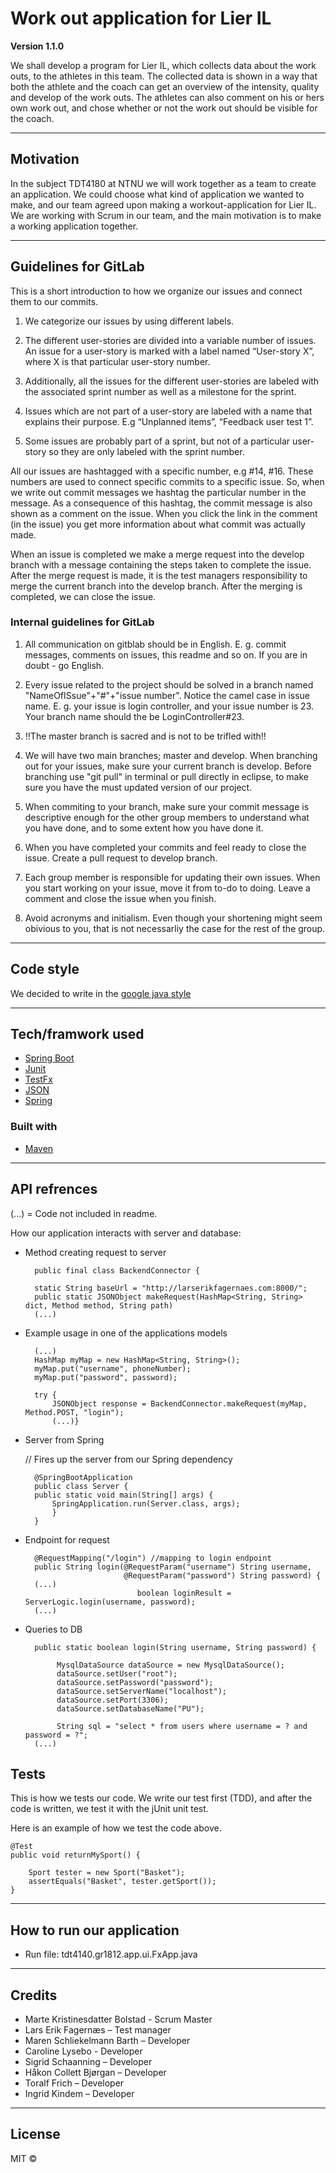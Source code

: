 # Work out application for Lier IL

**Version 1.1.0**

We shall develop a program for Lier IL, which collects data about the work outs, 
to the athletes in this team. The collected data is shown in a way that both the athlete
and the coach can get an overview of the intensity, quality and develop of the work outs.
The athletes can also comment on his or hers own work out, and chose whether or not the work out
should be visible for the coach. 

---

## Motivation

In the subject TDT4180 at NTNU we will work together as a team to create an application. We could choose what kind of 
application we wanted to make, and our team agreed upon making a workout-application for Lier IL. 
We are working with Scrum in our team, and the main motivation is to make a working application together. 

---

## Guidelines for GitLab

This is a short introduction to how we organize our issues and connect them to our commits.

1. We categorize our issues by using different labels.

2. The different user-stories are divided into a variable number of issues. An issue for a user-story is marked with a label named “User-story X”, where X is that particular user-story number.

3. Additionally, all the issues for the different user-stories are labeled with the associated sprint number as well as a milestone for the sprint.

4. Issues which are not part of a user-story are labeled with a name that explains their purpose. E.g “Unplanned items”, “Feedback user test 1”.

5. Some issues are probably part of a sprint, but not of a particular user-story so they are only labeled with the sprint number.

All our issues are hashtagged with a specific number, e.g #14, #16. These numbers are used to connect specific commits to a specific issue. So, when we write out commit messages we hashtag the particular number in the message. As a consequence of this hashtag, the commit message is also shown as a comment on the issue. When you click the link in the comment (in the issue) you get more information about what commit was actually made. 

When an issue is completed we make a merge request into the develop branch with a message containing the steps taken to complete the issue. After the merge request is made, it is the test managers responsibility to merge the current branch into the develop branch. After the merging is completed, we can close the issue.

### Internal guidelines for GitLab

1. All communication on gitblab should be in English. E. g. commit messages, comments on issues, this readme and so on. If you are in doubt - go English.

2. Every issue related to the project should be solved in a branch named "NameOfISsue"+"#"+"issue number". Notice the camel case in issue name. E. g. your issue is login controller, and your issue number is 23. Your branch name should the be LoginController#23.

3. !!The master branch is sacred and is not to be trifled with!! 

4. We will have two main branches; master and develop. When branching out for your issues, make sure your current branch is develop. Before branching use "git pull" in terminal or pull directly in eclipse, to make sure you have the must updated version of our project.

5. When commiting to your branch, make sure your commit message is descriptive enough for the other group members to understand what you have done, and to some extent how you have done it.

6. When you have completed your commits and feel ready to close the issue. Create a pull request to develop branch. 

7. Each group member is responsible for updating their own issues. When you start working on your issue, move it from to-do to doing. Leave a comment and close the issue when you finish.

8. Avoid acronyms and initialism. Even though your shortening might seem obivious to you, that is not necessarliy the case for the rest of the group.


--- 

## Code style

We decided to write in the [google java style](https://google.github.io/styleguide/javaguide.html)

---

## Tech/framwork used

* [Spring Boot](https://projects.spring.io/spring-boot/)
* [Junit](https://junit.org/junit5/)
* [TestFx](https://github.com/TestFX/TestFX)
* [JSON](https://github.com/stleary/JSON-java)
* [Spring](https://spring.io/)

### Built with

* [Maven](https://maven.apache.org/)

--- 
## API refrences

(...) = Code not included in readme.


How our application interacts with server and database:



* Method creating request to server

        
        public final class BackendConnector {
    	
    	static String baseUrl = "http://larserikfagernaes.com:8000/"; 
    	public static JSONObject makeRequest(HashMap<String, String> dict, Method method, String path)
        (...)
 
* Example usage in one of the applications models

        (...)
        HashMap myMap = new HashMap<String, String>();
	    myMap.put("username", phoneNumber);
	    myMap.put("password", password);

		try {
			JSONObject response = BackendConnector.makeRequest(myMap, Method.POST, "login");
	        (...)}		
* Server from Spring 

    // Fires up the server from our Spring dependency
    
        @SpringBootApplication
        public class Server {
        public static void main(String[] args) {
            SpringApplication.run(Server.class, args);
            }
        }

* Endpoint for request

        @RequestMapping("/login") //mapping to login endpoint
        public String login(@RequestParam("username") String username,
        					@RequestParam("password") String password) {
        (...)
        					   boolean loginResult = ServerLogic.login(username, password);
        (...)					   

* Queries to DB

        public static boolean login(String username, String password) {
    			
        	 MysqlDataSource dataSource = new MysqlDataSource();
             dataSource.setUser("root");
             dataSource.setPassword("password");
             dataSource.setServerName("localhost");
             dataSource.setPort(3306);
             dataSource.setDatabaseName("PU");
             
             String sql = "select * from users where username = ? and password = ?";
        (...)


## Tests

This is how we tests our code. We write our test first (TDD), and after the code is written,
we test it with the jUnit unit test. 

Here is an example of how we test the code above. 


	@Test
	public void returnMySport() {
		
		Sport tester = new Sport("Basket"); 
		assertEquals("Basket", tester.getSport());
	}


---

## How to run our application

* Run file: tdt4140.gr1812.app.ui.FxApp.java

---

## Credits

* Marte Kristinesdatter Bolstad - Scrum Master
* Lars Erik Fagernæs – Test manager 
* Maren Schliekelmann Barth – Developer
* Caroline Lysebo - Developer
* Sigrid Schaanning – Developer
* Håkon Collett Bjørgan – Developer
* Toralf Frich – Developer
* Ingrid Kindem – Developer

---

## License

MIT © 




